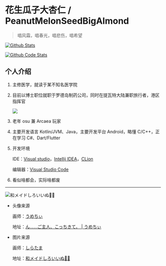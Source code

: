 # 花生瓜子大杏仁 / PeanutMelonSeedBigAlmond

> 唱风霜，唱春光，唱悲伤，唱希望

[![Github Stats](https://github-readme-stats.vercel.app/api?username=PeanutMelonSeedBigAlmond)](https://github.com/PeanutMelonSeedBigAlmond)

[![Github Code Stats](https://github-readme-stats.vercel.app/api/top-langs/?username=PeanutMelonSeedBigAlmond&layout=compact&count_private=true&include_all_commits=true)](https://github.com/PeanutMelonSeedBigAlmond)

## 个人介绍

1. 主修医学，就读于某不知名医学院

2. 目前以博士职位就职于罗德岛制药公司，同时在提瓦特大陆兼职旅行者，港区指挥官
    
    ![](https://genshin-card.getloli.com/rand/82379344.png)

3. 老年 osu 兼 Arcaea 玩家

4. 主要开发语言 Kotlin/JVM、Java，主要开发平台 Android，略懂 C/C++，正在学习 C#、Dart/Flutter

5. 开发环境

    IDE：[Visual studio](https://visualstudio.microsoft.com/zh-hans/)，[Intellij IDEA](https://www.jetbrains.com/idea/)，[CLion](https://www.jetbrains.com/clion/)

    编辑器：[Visual Studio Code](https://code.visualstudio.com/)

6. 看似啥都会，实际啥都废

---

<img src="https://cdn.jsdelivr.net/gh/PeanutMelonSeedBigAlmond/PeanutMelonSeedBigAlmond/image/shiroiinu.png" alt="和メイドしろいいぬ🍡🌸" title="和メイドしろいいぬ🍡🌸"/>

- 头像来源

    画师：[うめちぃ](https://pixiv.net/users/6908845)

    地址：[ん……ご主人、こっちきて。 | うめちぃ](https://www.pixiv.net/artworks/107981195)


- 图片来源

    画师：[しらたま](https://www.pixiv.net/users/705370/)

    地址：[和メイドしろいいぬ🍡🌸](https://www.pixiv.net/artworks/86047769)
